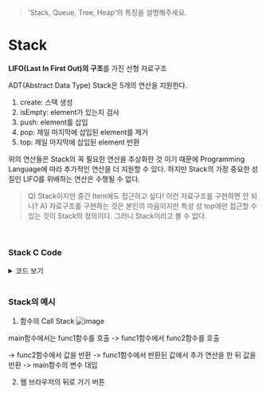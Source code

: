 > 'Stack, Queue, Tree, Heap'의 특징을 설명해주세요.

# Stack

**LIFO(Last In First Out)의 구조**를 가진 선형 자료구조

ADT(Abstract Data Type) Stack은 5개의 연산을 지원한다.

1. create: 스택 생성
2. isEmpty: element가 있는지 검사
3. push: element를 삽입
4. pop: 제일 마지막에 삽입된 element를 제거
5. top: 제일 마지막에 삽입된 element 반환

위의 연산들은 Stack의 꼭 필요한 연산을 추상화한 것 이기 때문에 Programming Language에 따라 추가적인 연산을 더 지원할 수 있다. 하지만 Stack의 가장 중요한 성질인 LIFO를 위배하는 연산은 수행될 수 없다.

> Q) Stack이지만 중간 Item에도 접근하고 싶다! 이런 자료구조를 구현하면 안 되나?
> A) 자료구조를 구현하는 것은 본인의 마음이지만 특성 상 top에만 접근할 수 있는 것이 Stack의 정의이다. 그러니 Stack이라고 볼 수 없다.

<br>

### Stack C Code

<details>
<summary>코드 보기</summary>


``` c
typedef struct data_type {
	int num;
}data;

typedef struct {
	data* items;
	int capacity;
	int top;
}Stack;

void create(Stack* stack) {
	stack->capacity = 2;
	stack->top = -1;
	stack->items = (data*)malloc(sizeof(data) * stack->capacity);
}

bool isEmpty(Stack* stack) {
	if (stack->top == -1)return true;
	return false;
}

data top(Stack* stack) {
	return stack->items[stack->top];
}

void push(Stack* stack, data item) {
	stack->top++;
	if (stack->top == stack->capacity) {
		stack->capacity *= 2;
		stack->items = (data*)realloc(stack->items, sizeof(data) * (stack->capacity));
	}
	stack->items[stack->top] = item;
}

data* pop(Stack* stack) {
	if (isEmpty(stack)) {
		printf("Stack is already empty.\n");
		return NULL;
	}

	data* item = &stack->items[stack->top];
	stack->top--;
	return item;
}
```


</details>

<br>

### Stack의 예시

1. 함수의 Call Stack
![image](https://user-images.githubusercontent.com/30489264/132243628-cd1f1684-a41a-4420-9ea2-853ba9c1aa7a.png)

main함수에서는 func1함수를 호출 -> func1함수에서 func2함수를 호출

-> func2함수에서 값을 반환 -> func1함수에서 반환된 값에서 추가 연산을 한 뒤 값을 반환 -> main함수의 변수 대입

2. 웹 브라우저의 뒤로 가기 버튼